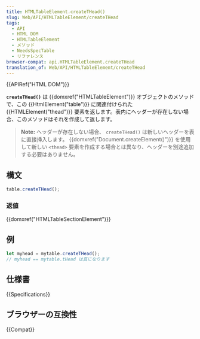 ```yaml
---
title: HTMLTableElement.createTHead()
slug: Web/API/HTMLTableElement/createTHead
tags:
  - API
  - HTML DOM
  - HTMLTableElement
  - メソッド
  - NeedsSpecTable
  - リファレンス
browser-compat: api.HTMLTableElement.createTHead
translation_of: Web/API/HTMLTableElement/createTHead
---
```

{{APIRef("HTML DOM")}}

**`createTHead()`** は {{domxref("HTMLTableElement")}} オブジェクトのメソッドで、この {{HtmlElement("table")}} に関連付けられた {{HTMLElement("thead")}} 要素を返します。表内にヘッダーが存在しない場合、このメソッドはそれを作成して返します。

> **Note:** ヘッダーが存在しない場合、 `createTHead()` は新しいヘッダーを表に直接挿入します。 {{domxref("Document.createElement()")}} を使用して新しい `<thead>` 要素を作成する場合とは異なり、ヘッダーを別途追加する必要はありません。

## 構文

```js
table.createTHead();
```

### 返値

{{domxref("HTMLTableSectionElement")}}

## 例

```js
let myhead = mytable.createTHead();
// myhead == mytable.tHead は真になります
```

## 仕様書

{{Specifications}}

## ブラウザーの互換性

{{Compat}}
